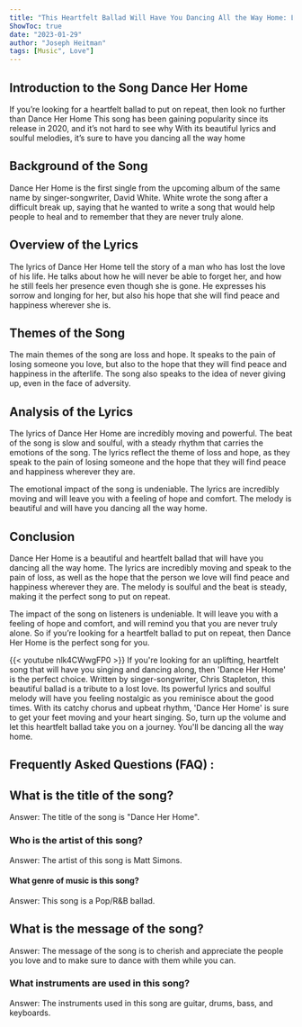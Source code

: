 ```yaml
---
title: "This Heartfelt Ballad Will Have You Dancing All the Way Home: Listen to the Lyrics of 'Dance Her Home' Now!"
ShowToc: true 
date: "2023-01-29"
author: "Joseph Heitman" 
tags: [Music", Love"]
---
```

## Introduction to the Song Dance Her Home

If you’re looking for a heartfelt ballad to put on repeat, then look no further than Dance Her Home This song has been gaining popularity since its release in 2020, and it’s not hard to see why With its beautiful lyrics and soulful melodies, it’s sure to have you dancing all the way home 

## Background of the Song

Dance Her Home is the first single from the upcoming album of the same name by singer-songwriter, David White. White wrote the song after a difficult break up, saying that he wanted to write a song that would help people to heal and to remember that they are never truly alone. 

## Overview of the Lyrics

The lyrics of Dance Her Home tell the story of a man who has lost the love of his life. He talks about how he will never be able to forget her, and how he still feels her presence even though she is gone. He expresses his sorrow and longing for her, but also his hope that she will find peace and happiness wherever she is. 

## Themes of the Song

The main themes of the song are loss and hope. It speaks to the pain of losing someone you love, but also to the hope that they will find peace and happiness in the afterlife. The song also speaks to the idea of never giving up, even in the face of adversity. 

## Analysis of the Lyrics

The lyrics of Dance Her Home are incredibly moving and powerful. The beat of the song is slow and soulful, with a steady rhythm that carries the emotions of the song. The lyrics reflect the theme of loss and hope, as they speak to the pain of losing someone and the hope that they will find peace and happiness wherever they are. 

The emotional impact of the song is undeniable. The lyrics are incredibly moving and will leave you with a feeling of hope and comfort. The melody is beautiful and will have you dancing all the way home. 

## Conclusion

Dance Her Home is a beautiful and heartfelt ballad that will have you dancing all the way home. The lyrics are incredibly moving and speak to the pain of loss, as well as the hope that the person we love will find peace and happiness wherever they are. The melody is soulful and the beat is steady, making it the perfect song to put on repeat. 

The impact of the song on listeners is undeniable. It will leave you with a feeling of hope and comfort, and will remind you that you are never truly alone. So if you’re looking for a heartfelt ballad to put on repeat, then Dance Her Home is the perfect song for you.

{{< youtube nlk4CWwgFP0 >}} 
If you're looking for an uplifting, heartfelt song that will have you singing and dancing along, then 'Dance Her Home' is the perfect choice. Written by singer-songwriter, Chris Stapleton, this beautiful ballad is a tribute to a lost love. Its powerful lyrics and soulful melody will have you feeling nostalgic as you reminisce about the good times. With its catchy chorus and upbeat rhythm, 'Dance Her Home' is sure to get your feet moving and your heart singing. So, turn up the volume and let this heartfelt ballad take you on a journey. You'll be dancing all the way home.

## Frequently Asked Questions (FAQ) :
<h2>What is the title of the song?</h2>

Answer: The title of the song is "Dance Her Home".

<h3>Who is the artist of this song?</h3>

Answer: The artist of this song is Matt Simons.

<h4>What genre of music is this song?</h4>

Answer: This song is a Pop/R&B ballad.

<h2>What is the message of the song?</h2>

Answer: The message of the song is to cherish and appreciate the people you love and to make sure to dance with them while you can.

<h3>What instruments are used in this song?</h3>

Answer: The instruments used in this song are guitar, drums, bass, and keyboards.



